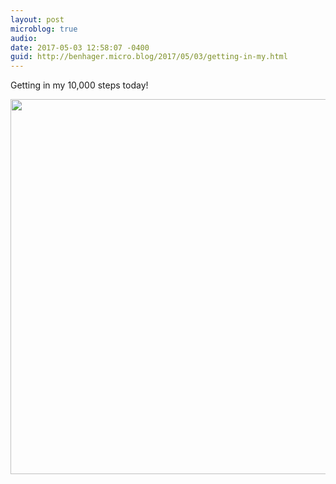 ```yaml
---
layout: post
microblog: true
audio: 
date: 2017-05-03 12:58:07 -0400
guid: http://benhager.micro.blog/2017/05/03/getting-in-my.html
---
```

Getting in my 10,000 steps today!

<img src="http://benhager.micro.blog/uploads/2017/9067fdd498.jpg" width="600" height="600" style="height: auto" />
